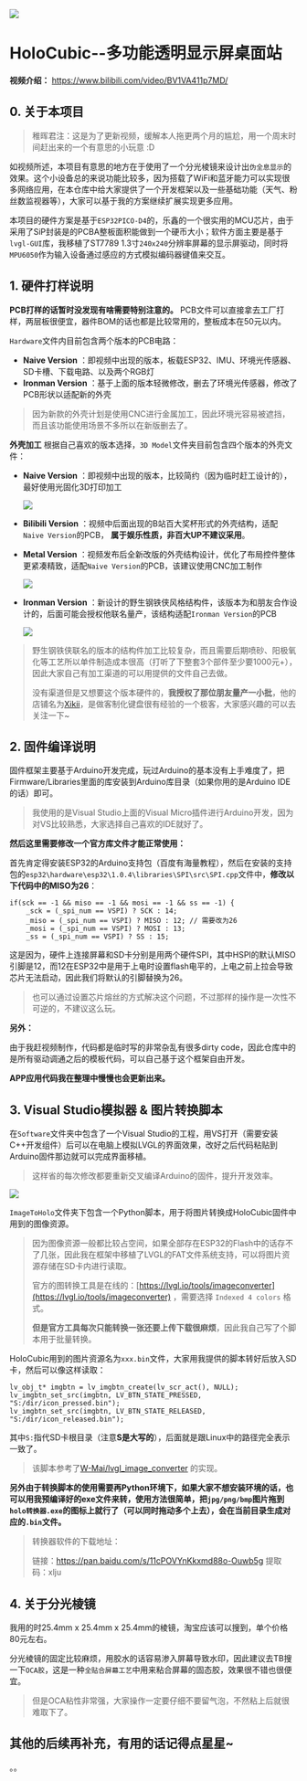 ![](/5.Docs/Images/Holo1.jpg)

# HoloCubic--多功能透明显示屏桌面站

**视频介绍：** https://www.bilibili.com/video/BV1VA411p7MD/

## 0. 关于本项目

> 稚晖君注：这是为了更新视频，缓解本人拖更两个月的尴尬，用一个周末时间赶出来的一个有意思的小玩意 :D

如视频所述，本项目有意思的地方在于使用了一个分光棱镜来设计出`伪全息显示`的效果。这个小设备总的来说功能比较多，因为搭载了WiFi和蓝牙能力可以实现很多网络应用，在本仓库中给大家提供了一个开发框架以及一些基础功能（天气、粉丝数监视器等），大家可以基于我的方案继续扩展实现更多应用。

本项目的硬件方案是基于`ESP32PICO-D4`的，乐鑫的一个很实用的MCU芯片，由于采用了SiP封装是的PCBA整板面积能做到一个硬币大小；软件方面主要是基于`lvgl-GUI`库，我移植了ST7789 1.3寸`240x240`分辨率屏幕的显示屏驱动，同时将`MPU6050`作为输入设备通过感应的方式模拟编码器键值来交互。

## 1. 硬件打样说明

**PCB打样的话暂时没发现有啥需要特别注意的。** PCB文件可以直接拿去工厂打样，两层板很便宜，器件BOM的话也都是比较常用的，整板成本在50元以内。

`Hardware`文件内目前包含两个版本的PCB电路：

* **Naive Version** ：即视频中出现的版本，板载ESP32、IMU、环境光传感器、SD卡槽、下载电路、以及两个RGB灯
* **Ironman Version** ：基于上面的版本轻微修改，删去了环境光传感器，修改了PCB形状以适配新的外壳

> 因为新款的外壳计划是使用CNC进行金属加工，因此环境光容易被遮挡，而且该功能使用场景不多所以在新版删去了。

**外壳加工** 根据自己喜欢的版本选择，`3D Model`文件夹目前包含四个版本的外壳文件：

* **Naive Version** ：即视频中出现的版本，比较简约（因为临时赶工设计的），最好使用光固化3D打印加工

  ![](/5.Docs/Images/Holo3.png)

* **Bilibili Version** ：视频中后面出现的B站百大奖杯形式的外壳结构，适配`Naive Version`的PCB， **属于娱乐性质，非百大UP不建议采用**。

* **Metal Version** ：视频发布后全新改版的外壳结构设计，优化了布局控件整体更紧凑精致，适配`Naive Version`的PCB，该建议使用CNC加工制作

  ![](/5.Docs/Images/Holo2.jpg)

* **Ironman Version** ：新设计的野生钢铁侠风格结构件，该版本为和朋友合作设计的，后面可能会授权他联名量产，该结构适配`Ironman Version`的PCB

  ![](/5.Docs/Images/Holo.jpg)

> 野生钢铁侠联名的版本的结构件加工比较复杂，而且需要后期喷砂、阳极氧化等工艺所以单件制造成本很高（打听了下整套3个部件至少要1000元+），因此大家自己有加工渠道的可以用提供的文件自己去做。
>
> 没有渠道但是又想要这个版本硬件的，**我授权了那位朋友量产一小批**，他的店铺名为[Xikii](https://shop68240117.taobao.com)，是做客制化键盘很有经验的一个极客，大家感兴趣的可以去关注一下~

## 2. 固件编译说明

固件框架主要基于Arduino开发完成，玩过Arduino的基本没有上手难度了，把Firmware/Libraries里面的库安装到Arduino库目录（如果你用的是Arduino IDE的话）即可。

> 我使用的是Visual Studio上面的Visual Micro插件进行Arduino开发，因为对VS比较熟悉，大家选择自己喜欢的IDE就好了。

**然后这里需要修改一个官方库文件才能正常使用：**

首先肯定得安装ESP32的Arduino支持包（百度有海量教程），然后在安装的支持包的`esp32\hardware\esp32\1.0.4\libraries\SPI\src\SPI.cpp`文件中，**修改以下代码中的MISO为26**：

    if(sck == -1 && miso == -1 && mosi == -1 && ss == -1) {
        _sck = (_spi_num == VSPI) ? SCK : 14;
        _miso = (_spi_num == VSPI) ? MISO : 12; // 需要改为26
        _mosi = (_spi_num == VSPI) ? MOSI : 13;
        _ss = (_spi_num == VSPI) ? SS : 15;
这是因为，硬件上连接屏幕和SD卡分别是用两个硬件SPI，其中HSPI的默认MISO引脚是12，而12在ESP32中是用于上电时设置flash电平的，上电之前上拉会导致芯片无法启动，因此我们将默认的引脚替换为26。

> 也可以通过设置芯片熔丝的方式解决这个问题，不过那样的操作是一次性不可逆的，不建议这么玩。

**另外：**

由于我赶视频制作，代码都是临时写的非常杂乱有很多dirty code，因此仓库中的是所有驱动调通之后的模板代码，可以自己基于这个框架自由开发。

**APP应用代码我在整理中慢慢也会更新出来。**

## 3. Visual Studio模拟器 & 图片转换脚本

在`Software`文件夹中包含了一个Visual Studio的工程，用VS打开（需要安装C++开发组件）后可以在电脑上模拟LVGL的界面效果，改好之后代码粘贴到Arduino固件那边就可以完成界面移植。

> 这样省的每次修改都要重新交叉编译Arduino的固件，提升开发效率。

![](/5.Docs/Images/Holo4.jpg)

`ImageToHolo`文件夹下包含一个Python脚本，用于将图片转换成HoloCubic固件中用到的图像资源。

> 因为图像资源一般都比较占空间，如果全部存在ESP32的Flash中的话存不了几张，因此我在框架中移植了LVGL的FAT文件系统支持，可以将图片资源存储在SD卡内进行读取。
>
> 官方的图转换工具是在线的：[https://lvgl.io/tools/imageconverter](https://lvgl.io/tools/imageconverter) ，需要选择 `Indexed 4 colors` 格式。
>
> **但是官方工具每次只能转换一张还要上传下载很麻烦**，因此我自己写了个脚本用于批量转换。

HoloCubic用到的图片资源名为`xxx.bin`文件，大家用我提供的脚本转好后放入SD卡，然后可以像这样读取：

```
lv_obj_t* imgbtn = lv_imgbtn_create(lv_scr_act(), NULL);
lv_imgbtn_set_src(imgbtn, LV_BTN_STATE_PRESSED, "S:/dir/icon_pressed.bin");
lv_imgbtn_set_src(imgbtn, LV_BTN_STATE_RELEASED, "S:/dir/icon_released.bin");
```

其中`S:`指代SD卡根目录（注意**S是大写的**），后面就是跟Linux中的路径完全表示一致了。

> 该脚本参考了[W-Mai/lvgl_image_converter](https://github.com/W-Mai/lvgl_image_converter) 的实现。



**另外由于转换脚本的使用需要再Python环境下，如果大家不想安装环境的话，也可以用我预编译好的exe文件来转，使用方法很简单，把`jpg/png/bmp`图片拖到`holo转换器.exe`的图标上就行了（可以同时拖动多个上去），会在当前目录生成对应的`.bin`文件。**

> 转换器软件的下载地址：
>
> 链接：https://pan.baidu.com/s/11cPOVYnKkxmd88o-Ouwb5g  提取码：xlju 

## 4. 关于分光棱镜

我用的时25.4mm x 25.4mm x 25.4mm的棱镜，淘宝应该可以搜到，单个价格80元左右。

分光棱镜的固定比较麻烦，用胶水的话容易渗入屏幕导致水印，因此建议去TB搜一下`OCA胶`，这是一种`全贴合屏幕工艺`中用来粘合屏幕的固态胶，效果很不错也很便宜。

> 但是OCA粘性非常强，大家操作一定要仔细不要留气泡，不然粘上后就很难取下了。

## 其他的后续再补充，有用的话记得点星星~

。。